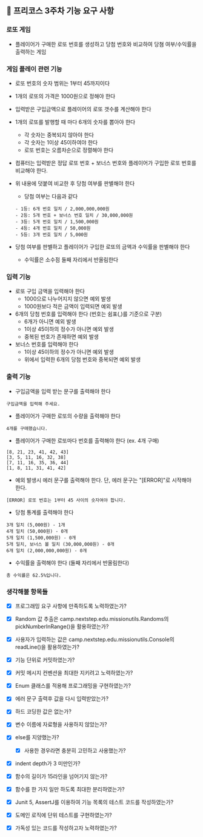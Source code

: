 ## 🚀 프리코스 3주차 기능 요구 사항

### 로또 게임

- 플레이어가 구매한 로또 번호를 생성하고 당첨 번호와 비교하여 당쳠 여부/수익률을 출력하는 게임

### 게임 플레이 관련 기능

- 로또 번호의 숫자 범위는 1부터 45까지이다
- 1개의 로또의 가격은 1000원으로 정해야 한다
- 입력받은 구입금액으로 플레이어의 로또 갯수를 계산해야 한다
- 1개의 로또를 발행할 때 마다 6개의 숫자를 뽑아야 한다
    - 각 숫자는 중복되지 않아야 한다
    - 각 숫자는 1이상 45이하여야 한다
    - 로또 번호는 오름차순으로 정렬해야 한다

- 컴퓨터는 입력받은 정답 로또 번호 + 보너스 번호와 플레이어가 구입한 로또 번호를 비교해야 한다.
- 위 내용에 덧붙여 비교한 후 당첨 여부를 판별해야 한다
    - 당첨 여부는 다음과 같다

  ```
  - 1등: 6개 번호 일치 / 2,000,000,000원
  - 2등: 5개 번호 + 보너스 번호 일치 / 30,000,000원
  - 3등: 5개 번호 일치 / 1,500,000원
  - 4등: 4개 번호 일치 / 50,000원
  - 5등: 3개 번호 일치 / 5,000원
  ```
  
- 당첨 여부를 판별하고 플레이어가 구입한 로또의 금액과 수익률을 판별해야 한다
    - 수익률은 소수점 둘째 자리에서 반올림한다

### 입력 기능

- 로또 구입 금액을 입력해야 한다
    - 1000으로 나누어지지 않으면 예외 발생
    - 1000원보다 적은 금액이 입력되면 예외 발생
- 6개의 당첨 번호를 입력해야 한다 (번호는 쉼표(,)를 기준으로 구분)
    - 6개가 아니면 예외 발생
    - 1이상 45이하의 정수가 아니면 예외 발생
    - 중복된 번호가 존재하면 예외 발생
- 보너스 번호를 입력해야 한다
    - 1이상 45이하의 정수가 아니면 예외 발생
    - 위에서 입력한 6개의 당첨 번호와 중복되면 예외 발생

### 출력 기능

- 구입금액을 입력 받는 문구를 출력해야 한다

```
구입금액을 입력해 주세요.
```

- 플레이어가 구매한 로또의 수량을 출력해야 한다

```
4개를 구매했습니다.
```

- 플레이어가 구매한 로또마다 번호를 출력해야 한다 (ex. 4개 구매)

```
[8, 21, 23, 41, 42, 43] 
[3, 5, 11, 16, 32, 38] 
[7, 11, 16, 35, 36, 44] 
[1, 8, 11, 31, 41, 42] 
```

- 예외 발생시 에러 문구를 출력해야 한다. 단, 에러 문구는 "[ERROR]"로 시작해야 한다.

```
[ERROR] 로또 번호는 1부터 45 사이의 숫자여야 합니다.
```

- 당첨 통계를 출력해야 한다

```
3개 일치 (5,000원) - 1개
4개 일치 (50,000원) - 0개
5개 일치 (1,500,000원) - 0개
5개 일치, 보너스 볼 일치 (30,000,000원) - 0개
6개 일치 (2,000,000,000원) - 0개
```

- 수익률을 출력해야 한다 (둘째 자리에서 반올림한다)

```
총 수익률은 62.5%입니다.
```

### 생각해볼 항목들
-[x] 프로그래밍 요구 사항에 만족하도록 노력하였는가? 
-[x] Random 값 추출은 camp.nextstep.edu.missionutils.Randoms의 pickNumberInRange()을 활용하였는가?
-[x] 사용자가 입력하는 값은 camp.nextstep.edu.missionutils.Console의 readLine()을 활용하였는가?
-[x] 기능 단위로 커밋하였는가?
-[x] 커밋 메시지 컨벤션을 최대한 지키려고 노력하였는가?
-[x] Enum 클래스를 적용해 프로그래밍을 구현하였는가?
-[x] 에러 문구 출력후 값을 다시 입력받았는가?
-[x] 하드 코딩한 값은 없는가?
-[x] 변수 이름에 자료형을 사용하지 않았는가?
-[x] else를 지양했는가?
  - [x] 사용한 경우라면 충분히 고민하고 사용했는가?
-[x] indent depth가 3 미만인가?
-[x] 함수의 길이가 15라인을 넘어기지 않는가?
-[x] 함수를 한 가지 일만 하도록 최대한 분리하였는가?
-[x] Junit 5, AssertJ를 이용하여 기능 목록의 테스트 코드를 작성하였는가?
-[x] 도메인 로직에 단위 테스트를 구현하였는가?
-[x] 가독성 있는 코드를 작성하고자 노력하였는가?


  
  

